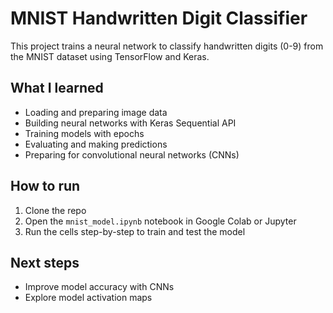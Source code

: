 # MNIST Handwritten Digit Classifier

This project trains a neural network to classify handwritten digits (0-9) from the MNIST dataset using TensorFlow and Keras.

## What I learned
- Loading and preparing image data
- Building neural networks with Keras Sequential API
- Training models with epochs
- Evaluating and making predictions
- Preparing for convolutional neural networks (CNNs)

## How to run
1. Clone the repo  
2. Open the `mnist_model.ipynb` notebook in Google Colab or Jupyter  
3. Run the cells step-by-step to train and test the model

## Next steps
- Improve model accuracy with CNNs    
- Explore model activation maps  
